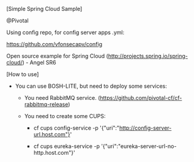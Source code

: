 [Simple Spring Cloud Sample]

@Pivotal

Using config repo, for config server apps .yml:

https://github.com/vfonsecapv/config

Open source example for Spring Cloud (http://projects.spring.io/spring-cloud/)  - Angel SR6

[How to use]

* You can use BOSH-LITE, but need to deploy some services:

	* You need RabbitMQ service. (https://github.com/pivotal-cf/cf-rabbitmq-release)

	* You need to create some CUPS:

		* cf cups config-service -p '{"uri":"http://config-server-url.host.com"}'

		* cf cups eureka-service -p '{"uri":"eureka-server-url-no-http.host.com"}'